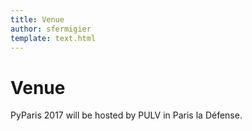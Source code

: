 ```yaml
---
title: Venue
author: sfermigier
template: text.html
---
```


# Venue

PyParis 2017 will be hosted by PULV in Paris la Défense.


<!--46 rue Barrault, 75013 Paris - France.-->

<!--<iframe src="https://www.google.com/maps/embed?pb=!1m18!1m12!1m3!1d21013.103529889617!2d2.349232308520482!3d48.82696916636858!2m3!1f0!2f0!3f0!3m2!1i1024!2i768!4f13.1!3m3!1m2!1s0x0%3A0x1c5b09a478572f10!2zVMOpbMOpY29tIFBhcmlzVGVjaA!5e0!3m2!1sen!2sfr!4v1426449309952" width="600" height="450" frameborder="0" style="border:0"></iframe>-->

<!--<div style="padding-top: 20px;"></div>-->
